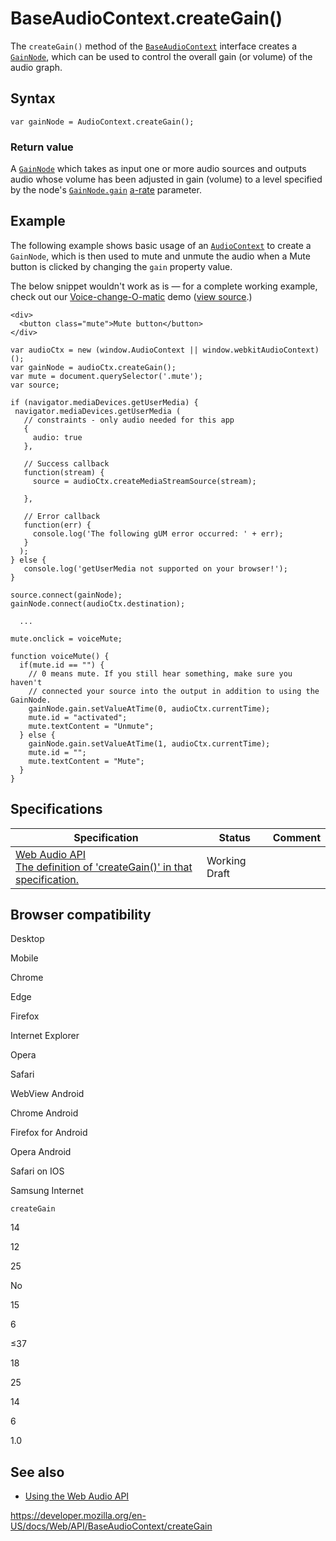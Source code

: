 # BaseAudioContext.createGain()

The `createGain()` method of the [`BaseAudioContext`](../baseaudiocontext) interface creates a [`GainNode`](../gainnode), which can be used to control the overall gain (or volume) of the audio graph.

## Syntax

    var gainNode = AudioContext.createGain();

### Return value

A [`GainNode`](../gainnode) which takes as input one or more audio sources and outputs audio whose volume has been adjusted in gain (volume) to a level specified by the node's [`GainNode.gain`](../gainnode/gain) [a-rate](../audioparam#a-rate) parameter.

## Example

The following example shows basic usage of an [`AudioContext`](../audiocontext) to create a `GainNode`, which is then used to mute and unmute the audio when a Mute button is clicked by changing the `gain` property value.

The below snippet wouldn't work as is — for a complete working example, check out our [Voice-change-O-matic](https://mdn.github.io/voice-change-o-matic/) demo ([view source](https://github.com/mdn/voice-change-o-matic/blob/gh-pages/scripts/app.js).)

    <div>
      <button class="mute">Mute button</button>
    </div>

    var audioCtx = new (window.AudioContext || window.webkitAudioContext)();
    var gainNode = audioCtx.createGain();
    var mute = document.querySelector('.mute');
    var source;

    if (navigator.mediaDevices.getUserMedia) {
     navigator.mediaDevices.getUserMedia (
       // constraints - only audio needed for this app
       {
         audio: true
       },

       // Success callback
       function(stream) {
         source = audioCtx.createMediaStreamSource(stream);

       },

       // Error callback
       function(err) {
         console.log('The following gUM error occurred: ' + err);
       }
      );
    } else {
       console.log('getUserMedia not supported on your browser!');
    }

    source.connect(gainNode);
    gainNode.connect(audioCtx.destination);

      ...

    mute.onclick = voiceMute;

    function voiceMute() {
      if(mute.id == "") {
        // 0 means mute. If you still hear something, make sure you haven't
        // connected your source into the output in addition to using the GainNode.
        gainNode.gain.setValueAtTime(0, audioCtx.currentTime);
        mute.id = "activated";
        mute.textContent = "Unmute";
      } else {
        gainNode.gain.setValueAtTime(1, audioCtx.currentTime);
        mute.id = "";
        mute.textContent = "Mute";
      }
    }

## Specifications

<table><thead><tr class="header"><th>Specification</th><th>Status</th><th>Comment</th></tr></thead><tbody><tr class="odd"><td><a href="https://webaudio.github.io/web-audio-api/#dom-baseaudiocontext-creategain">Web Audio API<br />
<span class="small">The definition of 'createGain()' in that specification.</span></a></td><td><span class="spec-wd">Working Draft</span></td><td></td></tr></tbody></table>

## Browser compatibility

Desktop

Mobile

Chrome

Edge

Firefox

Internet Explorer

Opera

Safari

WebView Android

Chrome Android

Firefox for Android

Opera Android

Safari on IOS

Samsung Internet

`createGain`

14

12

25

No

15

6

≤37

18

25

14

6

1.0

## See also

- [Using the Web Audio API](../web_audio_api/using_web_audio_api)

<a href="https://developer.mozilla.org/en-US/docs/Web/API/BaseAudioContext/createGain" class="_attribution-link">https://developer.mozilla.org/en-US/docs/Web/API/BaseAudioContext/createGain</a>
